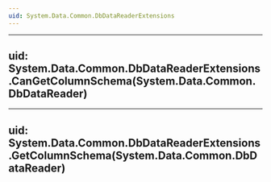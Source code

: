 ```yaml
---
uid: System.Data.Common.DbDataReaderExtensions
---
```


---
uid: System.Data.Common.DbDataReaderExtensions.CanGetColumnSchema(System.Data.Common.DbDataReader)
---

---
uid: System.Data.Common.DbDataReaderExtensions.GetColumnSchema(System.Data.Common.DbDataReader)
---
